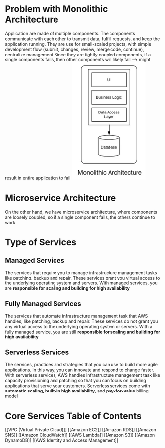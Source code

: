 # Problem with Monolithic Architecture
Application are made of multiple components. The components communicate with each other to transmit data, fulfill requests, and keep the application running. 
They are use for small-scaled projects, with simple development flow (submit, changes, review, merge code, continue), centralize management
Since they are tightly coupled components, if a single components fails, then other components will likely fail --> might result in entire application to fail
![Monolithic Model](../attachments/monolithic_model.png)

# Microservice Architecture
On the other hand, we have microservice architecture, where components are loosely coupled, so if a single component fails, the others continue to work 

# Type of Services
## Managed Services
The services that require you to manage infrastructure management tasks like patching, backup and repair. These services grant you virtual access to the underlying operating system and servers. With managed services, you are **responsible for scaling and building for high availability**
## Fully Managed Services
The services that automate infrastructure management task that AWS handles, like patching, backup and repair. These services do not grant you any virtual access to the underlying operating system or servers. With a fully managed service, you are still **responsible for scaling and building for high availability**
## Serverless Services
The services, practices and strategies that you can use to build more agile applications. In this way, you can innovate and respond to change faster. With serverless services, AWS handles infrastructure management task like capacity provisioning and patching so that you can focus on building applications that serve your customers. Serverless services come with **automatic scaling, built-in high availability**, and **pay-for-value** billing model

# Core Services Table of Contents
[[VPC (Virtual Private Cloud)]]
[[Amazon EC2]]
[[Amazon RDS]]
[[Amazon SNS]]
[[Amazon CloudWatch]]
[[AWS Lambda]]
[[Amazon S3]]
[[Amazon DynamoDB]]
[[AWS Identity and Access Management]]